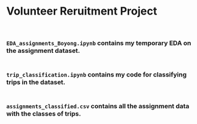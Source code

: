 # Volunteer Reruitment Project <br><br>
### ``EDA_assignments_Boyong.ipynb`` contains my temporary EDA on the assignment dataset.<br> <br>
### ``trip_classification.ipynb`` contains my code for classifying trips in the dataset.<br> <br>
### ``assignments_classified.csv`` contains all the assignment data with the classes of trips.<br> <br>
